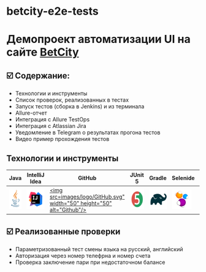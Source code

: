 # betcity-e2e-tests
<h1 >Демопроект автоматизации UI на сайте <a href="https://betcity.ru/ "> BetCity</a></h1>

## ☑️ Содержание:

- Технологии и инструменты
- Список проверок, реализованных в тестах
- Запуск тестов (сборка в Jenkins) и из терминала
- Allure-отчет
- Интеграция с Allure TestOps
- Интеграция с Atlassian Jira
- Уведомление в Telegram о результатах прогона тестов
- Видео пример прохождения тестов


<a id="tools"></a>
## Технологии и инструменты

|Java|IntelliJ Idea|GitHub|JUnit 5|Gradle|Selenide|Selenoid|Allure|Jenkins|
|:-------------------------------------------------------------------------------------------------------------------------|---------------------------------------------------------------------------------------------------------------------------|---------------------------------------------------------------------------------------------------------------------------|---------------------------------------------------------------------------------------------------------------------------|---------------------------------------------------------------------------------------------------------------------------|---------------------------------------------------------------------------------------------------------------------------|---------------------------------------------------------------------------------------------------------------------------|---------------------------------------------------------------------------------------------------------------------------|--------------------------------------------------------------------------------------------------------------------------:|
| <a href="https://www.java.com/"><img src="images/logo/Java.svg" width="50" height="50"  alt="Java"/></a> |  <a href="https://www.jetbrains.com/idea/"><img src="images/logo/Idea.svg" width="50" height="50"  alt="IDEA"/></a> | <a href="https://github.com/"><img src=images/logo/GitHub.svg" width="50" height="50"  alt="Github"/></a> | <a href="https://junit.org/junit5/"><img src="images/logo/Junit5.svg" width="50" height="50"  alt="JUnit 5"/></a> | <a href="https://gradle.org/"><img src="images/logo/Gradle.svg" width="50" height="50"  alt="Gradle"/></a> | <a href="https://selenide.org/"><img src="images/logo/Selenide.svg" width="50" height="50"  alt="Selenide"/></a> | <a href="https://aerokube.com/selenoid/"><img src="images/logo/Selenoid.svg" width="50" height="50"  alt="Selenoid"/></a> | <a href="https://github.com/allure-framework"><img src="images/logo/Allure.svg" width="50" height="50"  alt="Allure"/></a> |   <a href="https://www.jenkins.io/"><img src="images/logo/Jenkins.svg" width="50" height="50"  alt="Jenkins"/></a> |

<a id="cases"></a>
## :ballot_box_with_check: Реализованные проверки

- Параметризованный тест смены языка на русский, английский
- Авторизация через номер телефрна и номер счета
- Проверка заключение пари при недостаточном балансе

